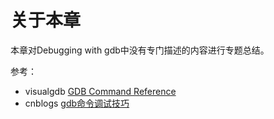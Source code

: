 # 关于本章

本章对Debugging with gdb中没有专门描述的内容进行专题总结。

参考：

- visualgdb [GDB Command Reference](https://visualgdb.com/gdbreference/commands/)
- cnblogs [gdb命令调试技巧](https://www.cnblogs.com/Forever-Kenlen-Ja/p/8631663.html)

